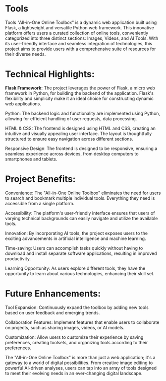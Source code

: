 # Tools

Tools "All-in-One Online Toolbox" is a dynamic web application built using Flask, a lightweight and versatile Python web framework. This innovative platform offers users a curated collection of online tools, conveniently categorized into three distinct sections: Images, Videos, and AI Tools. With its user-friendly interface and seamless integration of technologies, this project aims to provide users with a comprehensive suite of resources for their diverse needs.

# Technical Highlights:
<p><b>Flask Framework:</b> The project leverages the power of Flask, a micro web framework in Python, for building the backend of the application. Flask's flexibility and simplicity make it an ideal choice for constructing dynamic web applications.</p>
<p>Python: The backend logic and functionality are implemented using Python, allowing for efficient handling of user requests, data processing.</p>
<p>HTML & CSS: The frontend is designed using HTML and CSS, creating an intuitive and visually appealing user interface. The layout is thoughtfully structured to ensure easy navigation across different sections.</p>
<p>Responsive Design: The frontend is designed to be responsive, ensuring a seamless experience across devices, from desktop computers to smartphones and tablets.</p>

# Project Benefits:

<p>Convenience: The "All-in-One Online Toolbox" eliminates the need for users to search and bookmark multiple individual tools. Everything they need is accessible from a single platform.</p>
<p>Accessibility: The platform's user-friendly interface ensures that users of varying technical backgrounds can easily navigate and utilize the available tools.</p>
<p>Innovation: By incorporating AI tools, the project exposes users to the exciting advancements in artificial intelligence and machine learning.</p>
<p>Time-saving: Users can accomplish tasks quickly without having to download and install separate software applications, resulting in improved productivity.</p>
<p>Learning Opportunity: As users explore different tools, they have the opportunity to learn about various technologies, enhancing their skill set.</p>

# Future Enhancements:
<p>Tool Expansion: Continuously expand the toolbox by adding new tools based on user feedback and emerging trends.</p>
<p>Collaboration Features: Implement features that enable users to collaborate on projects, such as sharing images, videos, or AI models.</p>
<p>Customization: Allow users to customize their experience by saving preferences, creating toolsets, and organizing tools according to their preferences.</p>
<p>The "All-in-One Online Toolbox" is more than just a web application; it's a gateway to a world of digital possibilities. From creative image editing to powerful AI-driven analyses, users can tap into an array of tools designed to meet their evolving needs in an ever-changing digital landscape.</p>
